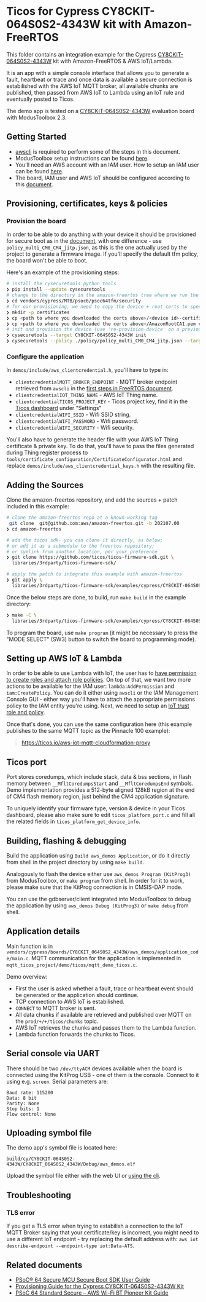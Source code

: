 # Ticos for Cypress CY8CKIT-064S0S2-4343W kit with Amazon-FreeRTOS

This folder contains an integration example for the Cypress
[CY8CKIT-064S0S2-4343W](https://www.cypress.com/documentation/development-kitsboards/psoc-64-standard-secure-aws-wi-fi-bt-pioneer-kit-cy8ckit)
kit with Amazon-FreeRTOS & AWS IoT/Lambda.

It is an app with a simple console interface that allows you to generate a
fault, heartbeat or trace and once data is available a secure connection is
estabilished with the AWS IoT MQTT broker, all available chunks are published,
then passed from AWS IoT to Lambda using an IoT rule and eventually posted to
Ticos.

The demo app is tested on a
[CY8CKIT-064S0S2-4343W](https://www.cypress.com/documentation/development-kitsboards/psoc-64-standard-secure-aws-wi-fi-bt-pioneer-kit-cy8ckit)
evaluation board with ModusToolbox 2.3.

## Getting Started

- [awscli](https://docs.aws.amazon.com/cli/latest/userguide/install-cliv2.html)
  is required to perform some of the steps in this document.
- ModusToolbox setup instructions can be found
  [here](https://docs.aws.amazon.com/freertos/latest/userguide/getting_started_cypress_psoc64.html).
- You'll need an AWS account with an IAM user. How to setup an IAM user can be
  found
  [here](https://docs.aws.amazon.com/IAM/latest/UserGuide/id_users_create.html).
- The board, IAM user and AWS IoT should be configured according to this
  [document](https://docs.aws.amazon.com/freertos/latest/userguide/freertos-prereqs.html).

## Provisioning, certificates, keys & policies

### Provision the board

In order to be able to do anything with your device it should be provisioned for
secure boot as in the [document](https://community.cypress.com/docs/DOC-20043),
with one difference - use `policy_multi_CM0_CM4_jitp.json`, as this is the one
actually used by the project to generate a firmware image. If you'll specify the
default tfm policy, the board won't be able to boot.

Here's an example of the provisioning steps:

```bash
# install the cysecuretools python tools
❯ pip install --update cysecuretools
# change to the directory in the amazon-freertos tree where we run the provisioning
❯ cd vendors/cypress/MTB/psoc6/psoc64tfm/security
# for our provisioning, we need to copy the device + root certs to specific locations
❯ mkdir -p certificates
❯ cp <path to where you downloaded the certs above>/<device id>-certificate.pem.crt certificates/device_cert.pem
❯ cp <path to where you downloaded the certs above>/AmazonRootCA1.pem certificates/rootCA.pem
# init and provision the device (use 're-provision-device' on a previously provisioned board)
❯ cysecuretools --target CY8CKIT-064S0S2-4343W init
❯ cysecuretools --policy ./policy/policy_multi_CM0_CM4_jitp.json --target CY8CKIT-064S0S2-4343W provision-device
```

### Configure the application

In `demos/include/aws_clientcredential.h`, you'll have to type in:

- `clientcredentialMQTT_BROKER_ENDPOINT` - MQTT broker endpoint retrieved from
  `awscli` in the
  [first steps in FreeRTOS document](https://docs.aws.amazon.com/freertos/latest/userguide/freertos-prereqs.html).
- `clientcredentialIOT_THING_NAME` - AWS IoT Thing name.
- `clientcredentialTICOS_PROJECT_KEY` - Ticos project key, find it in the
  [Ticos dashboard](https://app.ticos.com) under "Settings"
- `clientcredentialWIFI_SSID` - Wifi SSID string.
- `clientcredentialWIFI_PASSWORD` - Wifi password.
- `clientcredentialWIFI_SECURITY` - Wifi security.

You'll also have to generate the header file with your AWS IoT Thing certificate
& private key. To do that, you'll have to pass the files generated during Thing
register process to
`tools/certificate_configuration/CertificateConfigurator.html` and replace
`demos/include/aws_clientcredential_keys.h` with the resulting file.

## Adding the Sources

Clone the amazon-freertos repository, and add the sources + patch included in
this example:

```bash
# clone the amazon-freertos repo at a known-working tag
 git clone  git@github.com:aws/amazon-freertos.git -b 202107.00
❯ cd amazon-freertos

# add the ticos sdk- you can clone it directly, as below;
# or add it as a submodule to the freertos repository;
# or symlink from another location, per your preference
❯ git clone https://github.com/ticos/ticos-firmware-sdk.git \
  libraries/3rdparty/ticos-firmware-sdk/

# apply the patch to integrate this example with amazon-freertos
❯ git apply \
  libraries/3rdparty/ticos-firmware-sdk/examples/cypress/CY8CKIT-064S0S2-4343W/amazon-freertos.patch
```

Once the below steps are done, to build, run `make build` in the example
directory:

```bash
❯ make -C \
  libraries/3rdparty/ticos-firmware-sdk/examples/cypress/CY8CKIT-064S0S2-4343W/ build
```

To program the board, use `make program` (it might be necessary to press the
"MODE SELECT" (SW3) button to switch the board to programming mode).

## Setting up AWS IoT & Lambda

In order to be able to use Lambda with IoT, the user has to
[have permission to create roles and attach role policies](https://docs.aws.amazon.com/IAM/latest/UserGuide/id_roles_create_for-service.html).
On top of that, we want two more actions to be available for the IAM user:
`lambda:AddPermission` and `iam:CreatePolicy`. You can do it either using
`awscli` or the IAM Management Console GUI - either way you'll have to attach
the appropriate permissions policy to the IAM entity you're using. Next, we need
to setup an
[IoT trust role and policy](https://docs.aws.amazon.com/iot/latest/developerguide/iot-create-role.html).

Once that's done, you can use the same configuration here (this example
publishes to the same MQTT topic as the Pinnacle 100 example):

> https://ticos.io/aws-iot-mqtt-cloudformation-proxy

## Ticos port

Port stores coredumps, which include stack, data & bss sections, in flash memory
between `__MfltCoredumpsStart` and `__MfltCoredumpsEnd` symbols. Demo
implementation provides a 512-byte aligned 128kB region at the end of CM4 flash
memory region, just behind the CM4 application signature.

To uniquely identify your firmware type, version & device in your Ticos
dashboard, please also make sure to edit `ticos_platform_port.c` and fill all
the related fields in `ticos_platform_get_device_info`.

## Building, flashing & debugging

Build the application using `Build aws_demos Application`, or do it directly
from shell in the project directory by using `make build`.

Analogously to flash the device either use `aws_demos Program (KitProg3)` from
ModusToolbox, or `make program` from shell. In order for it to work, please make
sure that the KitProg connection is in CMSIS-DAP mode.

You can use the gdbserver/client integrated into ModusToolbox to debug the
application by using `aws_demos Debug (KitProg3)` or `make debug` from shell.

## Application details

Main function is in
`vendors/cypress/boards/CY8CKIT_064S0S2_4343W/aws_demos/application_code/main.c`.
MQTT communication for the application is implemented in
`mqtt_ticos_project/demo/ticos/mqtt_demo_ticos.c`.

Demo overview:

- First the user is asked whether a fault, trace or heartbeat event should be
  generated or the application should continue.
- TCP connection to AWS IoT is estabilished.
- `CONNECT` to MQTT broker is sent.
- All data chunks if available are retrieved and published over MQTT on the
  `prod/+/+/ticos/chunks` topic.
- AWS IoT retrieves the chunks and passes them to the Lambda function.
- Lambda function forwards the chunks to Ticos.

## Serial console via UART

There should be two `/dev/ttyACM` devices available when the board is connected
using the KitProg USB - one of them is the console. Connect to it using e.g.
`screen`. Serial parameters are:

```
Baud rate: 115200
Data: 8 bit
Parity: None
Stop bits: 1
Flow control: None
```

## Uploading symbol file

The demo app's symbol file is located here:

```
build/cy/CY8CKIT-064S0S2-4343W/CY8CKIT_064S0S2_4343W/Debug/aws_demos.elf
```

Upload the symbol file either with the web UI or
[using the cli](https://ticos.io/symbol-file-build-ids/).

## Troubleshooting

### TLS error

If you get a TLS error when trying to estabilish a connection to the IoT MQTT
Broker saying that your certificate/key is incorrect, you might need to use a
different IoT endpoint - try replacing the default address with:
`aws iot describe-endpoint --endpoint-type iot:Data-ATS`.

## Related documents

- [PSoC® 64 Secure MCU Secure Boot SDK User Guide](https://www.cypress.com/documentation/software-and-drivers/psoc-64-secure-mcu-secure-boot-sdk-user-guide)
- [Provisioning Guide for the Cypress CY8CKIT-064S0S2-4343W Kit](https://community.cypress.com/t5/Resource-Library/Provisioning-Guide-for-the-Cypress-CY8CKIT-064S0S2-4343W-Kit/ta-p/252469)
- [PSoC 64 Standard Secure – AWS Wi-Fi BT Pioneer Kit Guide](https://www.cypress.com/file/509676/download)
